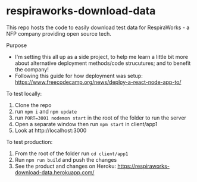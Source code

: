 # respiraworks-download-data
This repo hosts the code to easily download test data for RespiraWorks - a NFP company providing open source tech.

Purpose
- I'm setting this all up as a side project, to help me learn a little bit more about alternative deployment methods/code strucutures; and to benefit the company!
- Following this guide for how deployment was setup: https://www.freecodecamp.org/news/deploy-a-react-node-app-to/

To test locally:
1. Clone the repo
2. run ```npm i``` and ```npm update```
3. run ```PORT=3001 nodemon start``` in the root of the folder to run the server
4. Open a separate window then run ```npm start``` in client/app1
5. Look at  http://localhost:3000

To test production:
1. From the root of the folder run ```cd client/app1```
2. Run ```npm run build``` and push the changes
3. See the product and changes on Heroku: https://respiraworks-download-data.herokuapp.com/

